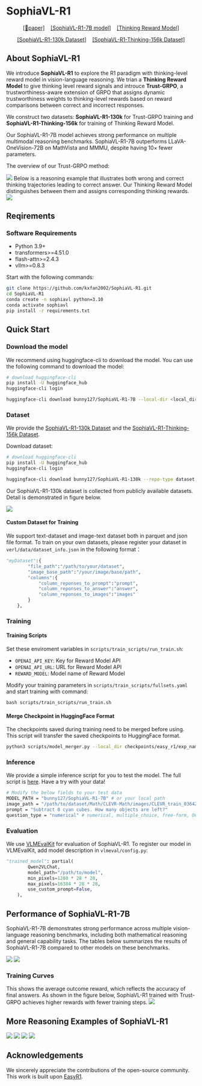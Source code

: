 # SophiaVL-R1


<p align="center">
  <a href="#">[📖paper]</a> &nbsp;&nbsp;
  <a href="https://huggingface.co/bunny127/SophiaVL-R1-7B">[SophiaVL-R1-7B model]</a> &nbsp;&nbsp;
  <a href="https://huggingface.co/bunny127/SophiaVL-R1-Thinking-Reward-Model-3B">[Thinking Reward Model]</a>
</p>

<p align="center">
<a href="https://huggingface.co/datasets/bunny127/SophiaVL-R1-130k">[SophiaVL-R1-130k Dataset]</a> &nbsp;&nbsp;
<a href="https://huggingface.co/datasets/bunny127/SophiaVL-R1-Thinking-156k">[SophiaVL-R1-Thinking-156k Dataset]</a>
</p>


## About SophiaVL-R1

We introduce **SophiaVL-R1** to explore the R1 paradigm with thinking-level reward model in vision-language reasoning. We trian a **Thinking Reward Model** to give thinking level reward signals and introuce **Trust-GRPO**, a trustworthiness-aware extension of GRPO that assigns dynamic trustworthiness weights to thinking-level rewards based on reward comparisons between correct and incorrect responses.

We construct two datasets: **SophiaVL-R1-130k** for Trust-GRPO training and **SophiaVL-R1-Thinking-156k** for training of Thinking Reward Model.

Our SophiaVL-R1-7B model achieves strong performance on multiple multimodal reasoning benchmarks. SophiaVL-R1-7B outperforms LLaVA-OneVision-72B on MathVista and MMMU, despite having 10× fewer parameters.

The overview of our Trust-GRPO method:

![](images/overview.png)
Below is a reasoning example that illustrates both wrong and correct thinking trajectories leading to correct answer. Our Thinking Reward Model distinguishes between them and assigns corresponding thinking rewards.
![](images/demo.png)

## Reqirements
### Software Requirements
- Python 3.9+
- transformers>=4.51.0
- flash-attn>=2.4.3
- vllm>=0.8.3

Start with the following commands:
```bash
git clone https://github.com/kxfan2002/SophiaVL-R1.git
cd SophiaVL-R1  
conda create -n sophiavl python=3.10
conda activate sophiavl
pip install -r requirements.txt
```

## Quick Start

### Download the model
We recommend using huggingface-cli to download the model. You can use the following command to download the model:
```bash
# download huggingface-cli
pip install -U huggingface_hub
huggingface-cli login

huggingface-cli download bunny127/SophiaVL-R1-7B --local-dir <local_dir>
```

### Dataset
We provide the [SophiaVL-R1-130k Dataset](https://huggingface.co/datasets/bunny127/SophiaVL-R1-130k) and the [SophiaVL-R1-Thinking-156k Dataset](https://huggingface.co/datasets/bunny127/SophiaVL-R1-Thinking-156k).

Download dataset:
```bash
# download huggingface-cli
pip install -U huggingface_hub
huggingface-cli login

huggingface-cli download bunny127/SophiaVL-R1-130k --repo-type dataset --local-dir <local_dir>
```

Our SophiaVL-R1-130k dataset is collected from publicly available datasets. Detail is demonstrated in figure below.

![](images/dataset.png)

#### Custom Dataset for Training
We support text-dataset and image-text dataset both in parquet and json file format. To train on your own datasets, please register your dataset in `verl/data/dataset_info.json` in the following format：
```python
"myDataset":{
        "file_path":"/path/to/your/dataset",
        "image_base_path":"/your/image/base/path",
        "columns":{
            "column_reponses_to_prompt":"prompt",
            "column_reponses_to_answer":"answer",
            "column_reponses_to_images":"images"
        }
    },
```

### Training

#### Training Scripts

Set these enviroment variables in `scripts/train_scripts/run_train.sh`:

- `OPENAI_API_KEY`: Key for Reward Model API
- `OPENAI_API_URL`: URL for Reward Model API
- `REWARD_MODEL`: Model name of Reward Model

Modify your training parameters in `scripts/train_scripts/fullsets.yaml` and start training with command:

```
bash scripts/train_scripts/run_train.sh
``` 

#### Merge Checkpoint in HuggingFace Format
The checkpoints saved during training need to be merged before using. This script will transfer the saved checkpoints to HuggingFace format. 

```bash
python3 scripts/model_merger.py --local_dir checkpoints/easy_r1/exp_name/global_step_1/actor
```

### Inference
We provide a simple inference script for you to test the model. The full script is [here](./scripts/inference_single.py). Have a try with your data!
```bash
# Modify the below fields to your test data
MODEL_PATH = "bunny127/SophiaVL-R1-7B" # or your local path
image_path = "/path/to/dataset/Math/CLEVR-Math/images/CLEVR_train_036427.png" # your local image path
prompt = "Subtract 0 cyan cubes. How many objects are left?"
question_type = "numerical" # numerical, multiple_choice, free-form, OCR
```
### Evaluation

We use [VLMEvalKit](https://github.com/open-compass/VLMEvalKit) for evaluation of SophiaVL-R1. To register our model in VLMEvalKit, add model description in `vlmeval/config.py`:

```python
"trained_model": partial(
        Qwen2VLChat,
        model_path="/path/to/model",
        min_pixels=1280 * 28 * 28,
        max_pixels=16384 * 28 * 28,
        use_custom_prompt=False,
    ),
```

## Performance of SophiaVL-R1-7B
SophiaVL-R1-7B demonstrates strong performance across multiple vision-language reasoning benchmarks, including both mathematical reasoning and general capability tasks. The tables below summarizes the results of SophiaVL-R1-7B compared to other models on these benchmarks.

![](images/table1.png)
![](images/table2.png)

### Training Curves
This shows the average outcome reward, which reflects the accuracy of final answers. As shown in the figure below, SophiaVL-R1 trained with Trust-GRPO achieves higher rewards with fewer training steps.
![](images/curve.png)

## More Reasoning Examples of SophiaVL-R1

![](images/exp1.png)
![](images/exp2.png)
![](images/exp3.png)
![](images/exp4.png)

## Acknowledgements

We sincerely appreciate the contributions of the open-source community. This work is built upon [EasyR1](https://github.com/hiyouga/EasyR1).
